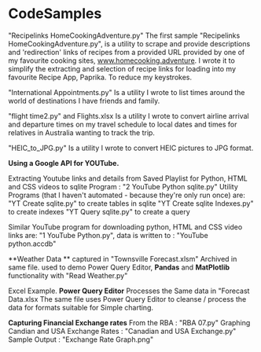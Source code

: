# CodeSamples

"Recipelinks HomeCookingAdventure.py"
The first sample "Recipelinks HomeCookingAdventure.py", is a utility to scrape and provide descriptions and 'redirection' links of recipes from a provided URL provided by one of my favourite cooking sites, www.homecooking.adventure.
I wrote it to simplify the extracting and selection of recipe links for loading into my favourite Recipe App, Paprika. To reduce my keystrokes.

"International Appointments.py"
Is a utility I wrote to list times around the world of destinations I have friends and family.

"flight time2.py" and Flights.xlsx
Is a utility I wrote to convert airline arrival and departure times on my travel schedule to local dates and times for relatives in Australia wanting to track the trip.

"HEIC_to_JPG.py"
Is a utility I wrote to convert HEIC pictures to JPG format. 

**Using a Google API for YOUTube.**

Extracting Youtube links and details from Saved Playlist for Python, HTML and CSS videos to sqlite
  Program : "2 YouTube Python sqlite.py"
  Utility Programs (that I haven't automated - because they're only run once) are:
    "YT Create sqlite.py" to create tables in sqlite
    "YT Create sqlite Indexes.py" to create indexes
    "YT Query sqlite.py" to create a query

Similar YouTube program for downloading python, HTML and CSS video links are:
  "1 YouTube Python.py", data is written to :
  "YouTube python.accdb"

**Weather Data **
  captured in "Townsville Forecast.xlsm"
  Archived in same file. 
  used to demo Power Query Editor, **Pandas** and **MatPlotlib** functionality
    with "Read Weather.py"

  Excel Example.
  **Power Query Editor**
    Processes the Same data in "Forecast Data.xlsx 
      The same file uses Power Query Editor to cleanse / process the data for formats suitable for Simple charting. 

**Capturing Financial Exchange rates**
    From the RBA : "RBA 07.py"
    Graphing Candian and USA Exchange Rates : "Canadian and USA Exchange.py"
    Sample Output : "Exchange Rate Graph.png" 

  
